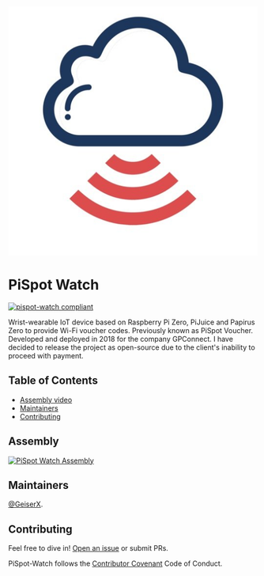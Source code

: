 ![img](https://github.com/GeiserX/PiSpot-Watch/blob/main/extra/logo.jpg?raw=true)
# PiSpot Watch

[![pispot-watch compliant](https://img.shields.io/github/license/GeiserX/PiSpot-Watch)](https://github.com/GeiserX/PiSpot-Watch/blob/main/LICENSE)

Wrist-wearable IoT device based on Raspberry Pi Zero, PiJuice and Papirus Zero to provide Wi-Fi voucher codes. Previously known as PiSpot Voucher. Developed and deployed in 2018 for the company GPConnect. I have decided to release the project as open-source due to the client's inability to proceed with payment.

## Table of Contents

- [Assembly video](#assembly)
- [Maintainers](#maintainers)
- [Contributing](#contributing)

## Assembly

[![PiSpot Watch Assembly](http://img.youtube.com/vi/riw7c_wJmEY/0.jpg)](http://www.youtube.com/watch?v=riw7c_wJmEY "PiSpot Watch Assembly")

## Maintainers

[@GeiserX](https://github.com/GeiserX).

## Contributing

Feel free to dive in! [Open an issue](https://github.com/GeiserX/PiSpot-Watch/issues/new) or submit PRs.

PiSpot-Watch follows the [Contributor Covenant](http://contributor-covenant.org/version/2/1/) Code of Conduct.
